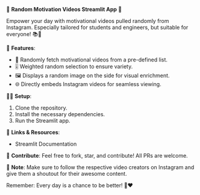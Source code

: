 
🎥 **Random Motivation Videos Streamlit App** 🚀

Empower your day with motivational videos pulled randomly from Instagram. Especially tailored for students and engineers, but suitable for everyone! 📚🔧

🔧 **Features**:
- 🔄 Randomly fetch motivational videos from a pre-defined list.
- 🎚 Weighted random selection to ensure variety.
- 🖼 Displays a random image on the side for visual enrichment.
- 🌐 Directly embeds Instagram videos for seamless viewing.
  
👩‍💻 **Setup**:
1. Clone the repository.
2. Install the necessary dependencies.
3. Run the Streamlit app.

🔗 **Links & Resources**:
- Streamlit Documentation

🌟 **Contribute**:
Feel free to fork, star, and contribute! All PRs are welcome.

📝 **Note**:
Make sure to follow the respective video creators on Instagram and give them a shoutout for their awesome content.

Remember: Every day is a chance to be better! 🌈❤️
